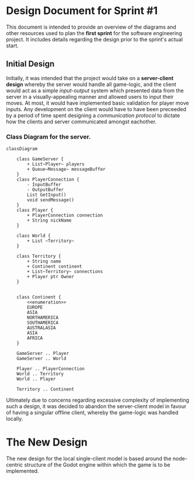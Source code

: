 # Design Document for Sprint #1
This document is intended to provide an overview of the diagrams and other resources used to plan the **first sprint** for the software engineering project. It includes details regarding the design prior to the sprint's actual start.

## Initial Design

Initially, it was intended that the project would take on a **server-client design** whereby the server would handle all game-logic, and the client would act as a simple *input-output* system which presented data from the server in a visually-appealing manner and allowed users to input their moves. At most, it would have implemented basic validation for player move inputs. Any development on the client would have to have been preceeded by a period of time spent designing a *communication protocol* to dictate how the clients and server communicated amongst eachother.

### **Class Diagram for the server.**
```mermaid
classDiagram

    class GameServer {
        + List~Player~ players
        + Queue~Message~ messageBuffer
    }
    class PlayerConnection {
        - InputBuffer
        - OutputBuffer
        List GetInput()
        void sendMessage()
    }
    class Player {
        + PlayerConnection connection
        + String nickName
    }

    class World {
        + List ~Territory~
    }

    class Territory {
        + String name
        + Continent continent
        + List~Territory~ connections
        + Player ptr Owner
    } 


    class Continent {
        <<enumeration>> 
        EUROPE
        ASIA
        NORTHAMERICA
        SOUTHAMERICA
        AUSTRALASIA
        ASIA
        AFRICA
    }

    GameServer .. Player
    GameServer .. World

    Player .. PlayerConnection
    World .. Territory
    World .. Player
    
    Territory .. Continent
```

Ultimately due to concerns regarding excessive complexity of implementing such a design, it was decided to abandon the server-client model in favour of having a singular offline client, whereby the game-logic was handled locally. 

# The New Design
The new design for the local single-client model is based around the node-centric structure of the Godot engine within which the game is to be implemented.